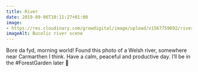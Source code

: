 ```yaml
---
title: River
date: 2019-09-06T10:11:27+01:00
image: 
- https://res.cloudinary.com/growdigital/image/upload/v1567759692/river-IMG_7180.jpg
imageAlt: Bucolic river scene
---
```


Bore da fyd, morning world! Found this photo of a Welsh river, somewhere near Carmarthen I think. Have a calm, peaceful and productive day. I’ll be in the #ForestGarden later 🙂
